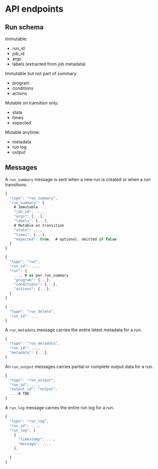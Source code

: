 # API endpoints

## Run schema

Immutable:
- run_id
- job_id
- args
- labels (extracted from job metadata)

Immutable but not part of summary:
- program
- conditions
- actions

Mutable on transition only:
- state
- times
- expected

Mutable anytime:
- metadata
- run log
- output


## Messages

A `run_summary` message is sent when a new run is created or when a run
transitions.
```js
{
  "type": "run_summary",
  "run_summary": {
    # Immutable
    "job_id": ...,
    "args": [...],
    "labels": [...],
    # Mutable on transition
    "state": ...,
    "times": {...},
    "expected": true,  # optional; omitted if false
  }
}
```

```js
{
  "type": "run",
  "run_id": ...,
  "run": {
    ..., # as per run_summary
    "program": {...},
    "conditions": {...},
    "actions": {...},
  }
}
```

```js
{
  "type": "run_delete",
  "run_id": ...
}
```


A `run_metadata` message carries the entire latest metadata for a run.
```js
{
  "type": "run_metadata",
  "run_id": ...,
  "metadata": {...},
}
```

An `run_output` messages carries partial or complete output data for a run.
```js
{
  "type": "run_output",
  "run_id": ...,
  "output_id": "output",
  ... # TBD
}
```

A `run_log` message carries the entire run log for a run.
```js
{
  "type": "run_log",
  "run_id": ...,
  "run_log": [
    {
      "timestamp": ...,
      "message": ...,
    },
    ...
  ]
}
```

